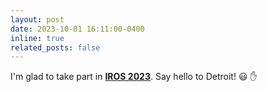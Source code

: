 ```yaml
---
layout: post
date: 2023-10-01 16:11:00-0400
inline: true
related_posts: false
---
```


I'm glad to take part in [**IROS 2023**](https://ieee-iros.org/). Say hello to Detroit! :smiley: :hand:
